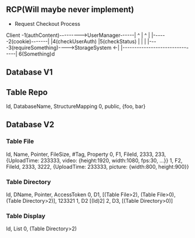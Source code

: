 ## RCP(Will maybe never implement)

- Request Checkout Process

Client -1(authContent)--------->UserManager------|
^ | ^ |
|------2(cookie)-------| |4(checkUserAuth) |5(checkStatus)
| | |
|----3(requireSomething)---->StorageSystem  <-|
|--------------------------------|
6(Something)d

## Database V1

## Table Repo

Id, DatabaseName, StructureMapping
0, public, {foo, bar}

## Database V2

### Table File

Id, Name, Pointer, FileSize, #Tag, Property
0, F1, FileId, 2333, 233, {UploadTime: 233333, video: {height:1920, width:1080, fps:30, ...}}
1, F2, FileId, 2333, 3222, {UploadTime: 233333, picture: {width:800, height:900}}

### Table Directory

Id, DName, Pointer, AccessToken
0, D1,     [(Table File>2), (Table File>0), (Table Directory>2)], 123321
1, D2      [(Id)2]
2, D3,     [(Table Directory>0)]

### Table Display

Id, List
0,      (Table Directory>2)